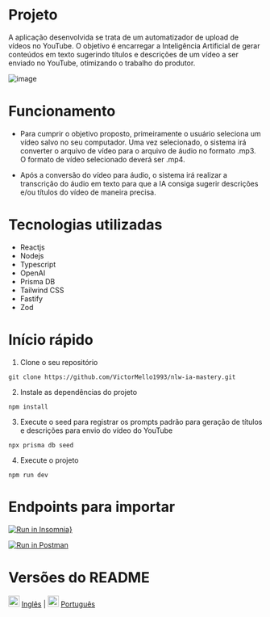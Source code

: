 # Projeto
A aplicação desenvolvida se trata de um automatizador de upload de vídeos no YouTube. O objetivo é encarregar a Inteligência Artificial de gerar conteúdos em texto sugerindo títulos e descrições de um vídeo a ser enviado no YouTube, otimizando o trabalho do produtor. 

![image](https://github.com/VictorMello1993/nlw-ia-mastery/assets/35710766/0d76d3e9-6ca1-41a9-86ba-1db515b48304)

# Funcionamento
- Para cumprir o objetivo proposto, primeiramente o usuário seleciona um vídeo salvo no seu computador. Uma vez selecionado, o sistema irá converter o arquivo de vídeo para o arquivo de áudio no formato .mp3. O formato de vídeo selecionado deverá ser .mp4.
  
- Após a conversão do vídeo para áudio, o sistema irá realizar a transcrição do áudio em texto para que a IA consiga sugerir descrições e/ou títulos do vídeo de maneira precisa.

# Tecnologias utilizadas
- Reactjs
- Nodejs
- Typescript
- OpenAI
- Prisma DB
- Tailwind CSS
- Fastify
- Zod

# Início rápido
1.  Clone o seu repositório 
```
git clone https://github.com/VictorMello1993/nlw-ia-mastery.git
```

2. Instale as dependências do projeto
```
npm install
```

3. Execute o seed para registrar os prompts padrão para geração de títulos e descrições para envio do vídeo do YouTube
```
npx prisma db seed
```

4. Execute o projeto
```
npm run dev
```

# Endpoints para importar
[![Run in Insomnia}](https://insomnia.rest/images/run.svg)](https://insomnia.rest/run/?label=NLW%20IA%20Mastery&uri=https%3A%2F%2Fgist.githubusercontent.com%2FVictorMello1993%2F7bcbe0b304929792e5f995e8da0900cd%2Fraw%2F5b8aac1937ff37ecf55b53e8dd7e897925ac87e6%2FInsomnia_2023-09-24.json)


[![Run in Postman](https://run.pstmn.io/button.svg)](https://app.getpostman.com/run-collection/14680146-7d985ba3-7a04-4bd2-9368-cd4019a8ab27?action=collection%2Ffork&source=rip_markdown&collection-url=entityId%3D14680146-7d985ba3-7a04-4bd2-9368-cd4019a8ab27%26entityType%3Dcollection%26workspaceId%3D08f9f37b-6d23-473a-8290-857c03b08b5c#?env%5BNew%20Environment%5D=W3sia2V5IjoiYmFzZVVybCIsInZhbHVlIjoiaHR0cDovL2xvY2FsaG9zdDozMzMzIiwiZW5hYmxlZCI6dHJ1ZSwidHlwZSI6ImRlZmF1bHQifV0=)


# Versões do README
<img src="https://user-images.githubusercontent.com/35710766/123499283-02365980-d60c-11eb-8731-9e9f42d300f0.png" alt="Bandeira do Brasil" width="22px"/> <a href="/README-EN.md">Inglês</a> | <img src="https://user-images.githubusercontent.com/35710766/123499278-ffd3ff80-d60b-11eb-85d5-156558ade93a.jpg" alt="Bandeira dos Estados Unidos" width="22px"/> <a href="/README.md">Português</a>
